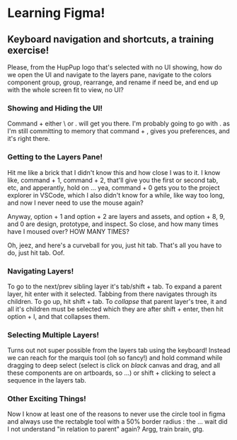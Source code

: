 # Learning Figma!

## Keyboard navigation and shortcuts, a training exercise!

Please, from the HupPup logo that's selected with no UI showing, how do we open the UI and navigate to the layers pane, navigate to the colors component group, group, rearrange, and rename if need be, and end up with the whole screen fit to view, no UI?

### Showing and Hiding the UI!

Command + either \ or . will get you there. I'm probably going to go with . as I'm still committing to memory that command + , gives you preferences, and it's right there.

### Getting to the Layers Pane!

Hit me like a brick that I didn't know this and how close I was to it. I know like, command + 1, command + 2, that'll give you the first or second tab, etc, and apperantly, hold on ... yea, command + 0 gets you to the project explorer in VSCode, which I also didn't know for a while, like way too long, and now I never need to use the mouse again?

Anyway, option + 1 and option + 2 are layers and assets, and option + 8, 9, and 0 are design, prototype, and inspect. So close, and how many times have I moused over? HOW MANY TIMES?

Oh, jeez, and here's a curveball for you, just hit tab. That's all you have to do, just hit tab. Oof.

### Navigating Layers!

To go to the next/prev sibling layer it's tab/shift + tab. To expand a parent layer, hit enter with it selected. Tabbing from there navigates through its children. To go up, hit shift + tab. To _collapse_ that parent layer's tree, it and all it's children must be selected which they are after shift + enter, then hit option + l, and that collapses them.

### Selecting Multiple Layers!

Turns out not super possible from the layers tab using the keyboard! Instead we can reach for the marquis tool (oh so fancy!) and hold command while dragging to deep select (select is click on _black_ canvas and drag, and all these components are on artboards, so ...) or shift + clicking to select a sequence in the layers tab.

### Other Exciting Things!

Now I know at least one of the reasons to never use the circle tool in figma and always use the rectabgle tool with a 50% border radius : the ... wait did I not understand "in relation to parent" again? Argg, train brain, gtg.
